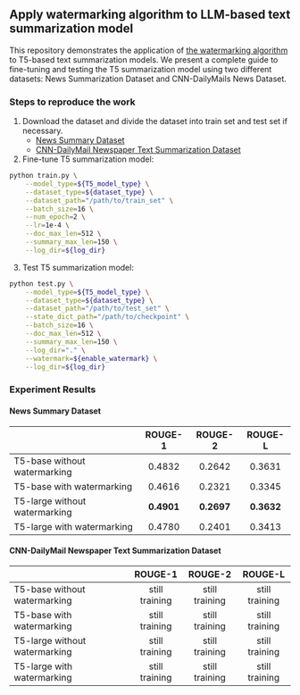 ## Apply watermarking algorithm to LLM-based text summarization model

This repository demonstrates the application of [the watermarking algorithm](https://github.com/jwkirchenbauer/lm-watermarking) to T5-based text summarization models. We present a complete guide to fine-tuning and testing the T5 summarization model using two different datasets: News Summarization Dataset and CNN-DailyMails News Dataset.

### **Steps to reproduce the work**
1. Download the dataset and divide the dataset into train set and test set if necessary.
   * [News Summary Dataset](https://www.kaggle.com/datasets/sunnysai12345/news-summary)
   * [CNN-DailyMail Newspaper Text Summarization Dataset](https://www.kaggle.com/datasets/gowrishankarp/newspaper-text-summarization-cnn-dailymail)
2. Fine-tune T5 summarization model:
```bash
python train.py \
    --model_type=${T5_model_type} \
    --dataset_type=${dataset_type} \
    --dataset_path="/path/to/train_set" \
    --batch_size=16 \
    --num_epoch=2 \
    --lr=1e-4 \
    --doc_max_len=512 \
    --summary_max_len=150 \
    --log_dir=${log_dir}
```
3. Test T5 summarization model:
```bash
python test.py \
    --model_type=${T5_model_type} \
    --dataset_type=${dataset_type} \
    --dataset_path="/path/to/test_set" \
    --state_dict_path="/path/to/checkpoint" \
    --batch_size=16 \
    --doc_max_len=512 \
    --summary_max_len=150 \
    --log_dir="." \
    --watermark=${enable_watermark} \
    --log_dir=${log_dir}
```

### **Experiment Results**
#### News Summary Dataset
|                               | ROUGE-1 | ROUGE-2 | ROUGE-L |
|-------------------------------|:-------:|:-------:|:-------:|
| T5-base without watermarking  |  0.4832 |  0.2642 |  0.3631 |
| T5-base with watermarking     |  0.4616 |  0.2321 |  0.3345 |
| T5-large without watermarking |  **0.4901** |  **0.2697** |  **0.3632** |
| T5-large with watermarking    |  0.4780 |  0.2401 |  0.3413 |

#### CNN-DailyMail Newspaper Text Summarization Dataset
|                               | ROUGE-1 | ROUGE-2 | ROUGE-L |
|-------------------------------|:-------:|:-------:|:-------:|
| T5-base without watermarking  |  still training |  still training |  still training |
| T5-base with watermarking     |  still training |  still training |  still training |
| T5-large without watermarking |  still training |  still training |  still training |
| T5-large with watermarking    |  still training |  still training |  still training |

